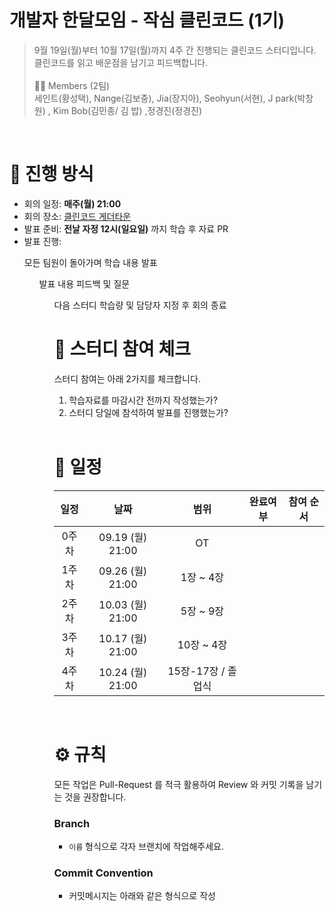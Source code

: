 # 개발자 한달모임 - 작심 클린코드 (1기)

> 9월 19일(월)부터 10월 17일(월)까지 4주 간 진행되는 클린코드 스터디입니다. <br>
> 클린코드를 읽고 배운점을 남기고 피드백합니다.
> <br>
> <br>
> 🙋‍♀ Members (2팀) <br>
> 세인트(황성택), Nange(김보중), Jia(장지아), Seohyun(서현), J park(박창원) , Kim Bob(김민종/ 김 밥) ,정경진(정경진)

<br>

# 📒 진행 방식

- 회의 일정: **매주(월) 21:00**
- 회의 장소: [클린코드 게더타운](https://app.gather.town/app/crttW2B04cu3wkBP/nomad-cleancode) 
- 발표 준비: **전날 자정 12시(일요일)** 까지 학습 후 자료 PR
- 발표 진행: 
 <ol> 모든 팀원이 돌아가며 학습 내용 발표 
 <ol> 발표 내용 피드백 및 질문
 <ol> 다음 스터디 학습량 및 담당자 지정 후 회의 종료

<br>

# 🚩 스터디 참여 체크

스터디 참여는 아래 2가지를 체크합니다.

1. 학습자료를 마감시간 전까지 작성했는가?
2. 스터디 당일에 참석하여 발표를 진행했는가?

<br>

# 📅 일정

| 일정  |       날짜       |        범위        | 완료여부 | 참여 순서 |
| :---: | :--------------: | :----------------: | :------: | :-------: |
| 0주차 | 09.19 (월) 21:00 |         OT         |          |           |
| 1주차 | 09.26 (월) 21:00 |     1장 ~ 4장      |          |           |
| 2주차 | 10.03 (월) 21:00 |     5장 ~ 9장      |          |           |
| 3주차 | 10.17 (월) 21:00 |     10장 ~ 4장     |          |           |
| 4주차 | 10.24 (월) 21:00 | 15장-17장 / 졸업식 |          |           |

<br>

# ⚙ 규칙
모든 작업은 Pull-Request 를 적극 활용하여 Review 와 커밋 기록을 남기는 것을 권장합니다.

### Branch
- `이름` 형식으로 각자 브랜치에 작업해주세요.

### Commit Convention
- 커밋메시지는 아래와 같은 형식으로 작성
